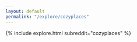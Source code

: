 ```yaml
---
layout: default
permalink: "/explore/cozyplaces"
---
```


{% include explore.html subreddit="cozyplaces" %}
